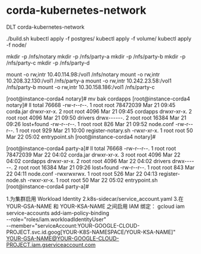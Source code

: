 # corda-kubernetes-network
DLT corda-kubernetes-network

./build.sh
kubectl apply -f postgres/
kubectl apply -f volume/
kubectl apply -f node/

mkdir -p /nfs/notary
mkdir -p /nfs/party-a
mkdir -p /nfs/party-b
mkdir -p /nfs/party-c
mkdir -p /nfs/party-d

mount -o rw,intr 10.40.114.98:/vol1 /nfs/notary
mount -o rw,intr 10.208.32.130:/vol1 /nfs/party-a
mount -o rw,intr 10.242.23.58:/vol1 /nfs/party-b
mount -o rw,intr 10.30.158.186:/vol1 /nfs/party-c

[root@instance-corda4 notary]# mv bak  cordapps
[root@instance-corda4 notary]# ll
total 76668
-rw-r--r--. 1 root root 78472039 Mar 21 09:45 corda.jar
drwxr-xr-x. 2 root root     4096 Mar 21 09:45 cordapps
drwxr-xr-x. 2 root root     4096 Mar 21 09:50 drivers
drwx------. 2 root root    16384 Mar 21 09:26 lost+found
-rw-r--r--. 1 root root      826 Mar 21 09:52 node.conf
-rw-r--r--. 1 root root      929 Mar 21 10:00 register-notary.sh
-rwxr-xr-x. 1 root root       50 Mar 22 05:02 entrypoint.sh
[root@instance-corda4 notary]# 

[root@instance-corda4 party-a]# ll
total 76668
-rw-r--r--. 1 root root 78472039 Mar 22 04:02 corda.jar
drwxr-xr-x. 3 root root     4096 Mar 22 04:02 cordapps
drwxr-xr-x. 2 root root     4096 Mar 22 04:02 drivers
drwx------. 2 root root    16384 Mar 21 09:26 lost+found
-rw-r--r--. 1 root root      843 Mar 22 04:11 node.conf
-rwxrwxrwx. 1 root root      526 Mar 22 04:13 register-node.sh
-rwxr-xr-x. 1 root root       50 Mar 22 05:02 entrypoint.sh
[root@instance-corda4 party-a]# 

1.为集群启用 Workload Identity
2.k8s-sidecar/service_account.yaml
3.在 YOUR-GSA-NAME 和 YOUR-KSA-NAME 之间启用 IAM 绑定：
gcloud iam service-accounts add-iam-policy-binding \
--role="roles/iam.workloadIdentityUser" \
--member="serviceAccount:YOUR-GOOGLE-CLOUD-PROJECT.svc.id.goog[YOUR-K8S-NAMESPACE/YOUR-KSA-NAME]" \
YOUR-GSA-NAME@YOUR-GOOGLE-CLOUD-PROJECT.iam.gserviceaccount.com
